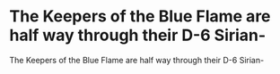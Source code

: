 # The Keepers of the Blue Flame are half way through their D-6 Sirian-

The Keepers of the Blue Flame are half way through their D-6 Sirian-
